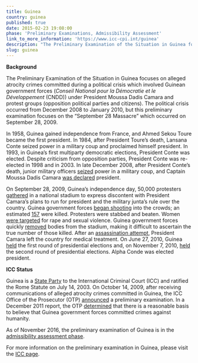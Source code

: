 ```yaml
---
title: Guinea
country: guinea
published: true
date: 2015-02-23 19:08:00
phase: 'Preliminary Examinations, Admissibility Assessment'
link_to_more_information: 'https://www.icc-cpi.int/guinea'
description: "The Preliminary Examination of the Situation in Guinea focuses on alleged atrocity crimes committed during a political crisis which involved Guinean government forces (Conseil National pour la Démocratie et le Développement (CNDD)) under President Moussa Dadis Camara and protest groups (opposition political parties and citizens). The political crisis occurred from December 2008 to January 2010, but this preliminary examination focuses on the “September 28 Massacre” which occurred on September 28, 2009.\_\nAs of November 2016, the preliminary examination of Guinea is in the admissibility assessment phase."
slug: guinea
---
```



**Background**

The Preliminary Examination of the Situation in Guinea focuses on alleged atrocity crimes committed during a political crisis which involved Guinean government forces (*Conseil National pour la D&eacute;mocratie et le D&eacute;veloppement* (CNDD)) under President Moussa Dadis Camara and protest groups (opposition political parties and citizens). The political crisis occurred from December 2008 to January 2010, but this preliminary examination focuses on the “September 28 Massacre” which occurred on September 28, 2009.&nbsp;

In 1958, Guinea gained independence from France, and Ahmed Sekou Toure became the first president. In 1984, after President Toure’s death, Lansana Conte seized power in a military coup and proclaimed himself president. In 1993, in Guinea’s first multiparty democratic elections, President Conte was elected. Despite criticism from opposition parties, President Conte was re-elected in 1998 and in 2003. In late December 2008, after President Conte’s death, junior military officers [seized](http://www.nytimes.com/2008/12/24/world/africa/24guinea.html) power in a military coup, and Captain Moussa Dadis Camara [was declared](http://www.nytimes.com/2008/12/25/world/africa/25guinea.html) president.&nbsp;

On September 28, 2009, Guinea’s independence day, 50,000 protesters [gathered](http://www.nytimes.com/2009/09/29/world/africa/29guinea.html) in a national stadium to express discontent with President Camara’s plans to run for president and the military junta’s rule over the country. Guinea government forces [began shooting](http://www.nytimes.com/2009/09/29/world/africa/29guinea.html) into the crowds; an estimated [157](http://www.nytimes.com/2009/09/30/world/africa/30guinea.html) were killed. Protesters were stabbed and beaten. Women [were targeted](http://www.nytimes.com/2009/09/30/world/africa/30guinea.html) for rape and sexual violence. Guinea government forces quickly [removed](http://www.nytimes.com/2009/12/22/world/africa/22guinea.html) bodies from the stadium, making it difficult to ascertain the true number of those killed. After an [assassination attempt](http://www.telegraph.co.uk/news/worldnews/africaandindianocean/guinea/6722535/Guineas-president-wounded-in-assassination-attempt.html), President Camara left the country for medical treatment. On June 27, 2010, Guinea [held](http://www.nytimes.com/2010/06/28/world/africa/28guinea.html) the first round of presidential elections and, on November 7, 2010, [held](http://www.nytimes.com/2010/11/08/world/africa/08guinea.html) the second round of presidential elections. Alpha Conde was elected president.&nbsp;&nbsp;

**ICC Status**

Guinea is a [State Party](https://asp.icc-cpi.int/en_menus/asp/states%20parties/african%20states/Pages/guinea.aspx) to the International Criminal Court (ICC) and ratified the Rome Statute on July 14, 2003. On October 14, 2009, after receiving communications of alleged atrocity crimes committed in Guinea, the ICC Office of the Prosecutor (OTP) [announced](https://www.legal-tools.org/uploads/tx_ltpdb/ICC_-_ICC_Prosecutor_confirms_situation_in_Guinea_under_examination_02.pdf) a preliminary examination. In a December 2011 report, the OTP [determined](https://www.icc-cpi.int/NR/rdonlyres/63682F4E-49C8-445D-8C13-F310A4F3AEC2/284116/OTPReportonPreliminaryExaminations13December2011.pdf) that there is a reasonable basis to believe that Guinea government forces committed crimes against humanity.

As of November 2016, the preliminary examination of Guinea is in the [admissibility assessment phase](https://www.icc-cpi.int/iccdocs/otp/161114-otp-rep-pe_eng.pdf).&nbsp;

For more information on the preliminary examination in Guinea, please visit the [ICC page](https://www.icc-cpi.int/guinea).